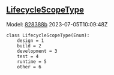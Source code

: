 ## [LifecycleScopeType](https://github.com/spdx/spdx-3-model/blob/main/model/Core/Vocabularies/LifecycleScopeType.md)
Model: [828388b](https://github.com/spdx/spdx-3-model/commit/828388b98c2374f1af6b760ab87fee0d4a11e3f4) 2023-07-05T10:09:48Z
```
class LifecycleScopeType(Enum):
    design = 1
    build = 2
    development = 3
    test = 4
    runtime = 5
    other = 6
```
